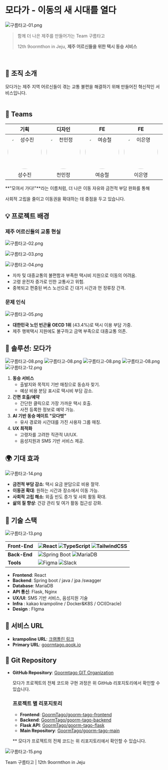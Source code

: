 # 모다가 - 이동의 새 시대를 열다

![구름타고-01.png](https://raw.githubusercontent.com/GoormTago/.github/main/img/구름타고-01.png)

> 함께 더 나은 제주를 만들어가는 Team 구름타고
> 
> 
> 12th 9oormthon in Jeju, **제주 어르신들을 위한 택시 동승 서비스**
> 


<br/>

## 🌟 조직 소개

모다가는 제주 지역 어르신들이 겪는 교통 불편을 해결하기 위해 만들어진 혁신적인 서비스입니다.<br/><br/>

## 🍊 Teams

|                                              기획                                               |                                            디자인                                             |                                             FE                                              |                                             FE                                              |                                             BE                                              |
| :---------------------------------------------------------------------------------------------: | :-------------------------------------------------------------------------------------------: | :-----------------------------------------------------------------------------------------: | :-----------------------------------------------------------------------------------------: | :-----------------------------------------------------------------------------------------: |
| <img src="https://raw.githubusercontent.com/GoormTago/.github/main/profile/성수진님.png" alt="성수진" width="108" height="108" style="border-radius:50%" />     | <img src="https://raw.githubusercontent.com/GoormTago/.github/main/profile/천민정님.png" alt="천민정" width="108" height="108" style="border-radius:50%" />     | <img src="https://raw.githubusercontent.com/GoormTago/.github/main/profile/여승철님.png" alt="여승철" width="108" height="108" style="border-radius:50%" /> | <img src="https://raw.githubusercontent.com/GoormTago/.github/main/profile/이은영님.png" alt="이은영" width="108" height="108" style="border-radius:50%" /> | <img src="https://raw.githubusercontent.com/GoormTago/.github/main/profile/이상국님.png" alt="이상국" width="108" height="108" style="border-radius:50%" /> |
|                                            성수진                                               |                                            천민정                                             |                                            여승철                                           |                                            이은영                                           |                                            이상국                                           |




**"모여서 가다!"**라는 이름처럼, 더 나은 이동 자유와 금전적 부담 완화를 통해

사회적 고립을 줄이고 이동권을 확대하는 데 중점을 두고 있습니다.



## 💡 프로젝트 배경

### 제주 어르신들의 교통 현실

![구름타고-02.png](https://raw.githubusercontent.com/GoormTago/.github/main/img/구름타고-02.png)

![구름타고-03.png](https://raw.githubusercontent.com/GoormTago/.github/main/img/구름타고-03.png)

![구름타고-04.png](https://raw.githubusercontent.com/GoormTago/.github/main/img/구름타고-04.png)

- 자차 및 대중교통의 불편함과 부족한 택시비 지원으로 이동의 어려움.
- 고령 운전자 증가로 인한 교통사고 위험.
- 중복되고 편중된 버스 노선으로 긴 대기 시간과 먼 정류장 간격.

### 문제 인식

![구름타고-05.png](https://raw.githubusercontent.com/GoormTago/.github/main/img/구름타고-05.png)

- **대한민국 노인 빈곤율 OECD 1위** (43.4%)로 택시 이용 부담 가중.
- 제주 행복택시 지원에도 불구하고 금액 부족으로 대중교통 의존.



## 🚀 솔루션: 모다가

![구름타고-08.png](https://raw.githubusercontent.com/GoormTago/.github/main/img/구름타고-08.png)
![구름타고-08.png](https://raw.githubusercontent.com/GoormTago/.github/main/img/구름타고-09.png)
![구름타고-08.png](https://raw.githubusercontent.com/GoormTago/.github/main/img/구름타고-10.png)
![구름타고-08.png](https://raw.githubusercontent.com/GoormTago/.github/main/img/구름타고-11.png)
![구름타고-12.png](https://raw.githubusercontent.com/GoormTago/.github/main/img/구름타고-12.png)

1. **동승 서비스**
    - 출발지와 목적지 기반 매칭으로 동승자 찾기.
    - 예상 비용 분담 표시로 택시비 부담 감소.
2. **간편 호출/예약**
    - 간단한 클릭으로 가장 가까운 택시 호출.
    - 사전 등록한 정보로 예약 가능.
3. **AI 기반 동승 메이트 "모다벗"**
    - 유사 경로와 시간대를 가진 사용자 그룹 매칭.
4. **UX 최적화**
    - 고령자를 고려한 직관적 UI/UX.
    - 음성지원과 SMS 기반 서비스 제공.



## 🌍 기대 효과

![구름타고-14.png](https://raw.githubusercontent.com/GoormTago/.github/main/img/구름타고-14.png)

- **금전적 부담 감소**: 택시 요금 분담으로 비용 절약.
- **이동권 확대**: 원하는 시간과 장소에서 이동 가능.
- **사회적 고립 해소**: 외출 빈도 증가 및 사회 활동 확대.
- **삶의 질 향상**: 건강 관리 및 여가 활동 접근성 강화.



## 🔧 기술 스택

![구름타고-13.png](https://raw.githubusercontent.com/GoormTago/.github/main/img/구름타고-13.png)

| **Front-End** | ![React](https://img.shields.io/badge/React-%2320232a.svg?style=for-the-badge&logo=react&logoColor=%2361DAFB) ![TypeScript](https://img.shields.io/badge/TypeScript-%23007ACC.svg?style=for-the-badge&logo=typescript&logoColor=white) ![TailwindCSS](https://img.shields.io/badge/TailwindCSS-%2338B2AC.svg?style=for-the-badge&logo=tailwind-css&logoColor=white) |
| - | - |
| **Back-End**  | ![Spring Boot](https://img.shields.io/badge/SpringBoot-%236DB33F.svg?style=for-the-badge&logo=spring&logoColor=white) ![MariaDB](https://img.shields.io/badge/MariaDB-%23003345.svg?style=for-the-badge&logo=mariadb&logoColor=white)                                   |
| **Tools**     | ![Figma](https://img.shields.io/badge/Figma-%23F24E1E.svg?style=for-the-badge&logo=figma&logoColor=white) ![Slack](https://img.shields.io/badge/Slack-%234A154B.svg?style=for-the-badge&logo=slack&logoColor=white)                                                 |

- **Frontend**: React
- **Backend**: Spring boot / java / jpa /swagger
- **Database**: MariaDB
- **API 통신**: Flask, Nginx
- **UX/UI**: SMS 기반 서비스, 음성지원 기술
- **Infra** : kakao krampoline / Docker&K8S / OCI(Oracle)
- **Design** : FIgma



## 🔗 서비스 URL

- **krampoline URL**: [크램폴린 링크](https://k28f46a14160fa.user-app.krampoline.com/)
- **Primary URL**: [goormtago.qook.io](http://goormtago.qook.io/)



## 📂 Git Repository

- **GitHub Repository**: [Goormtago GIT Organization](https://github.com/goormtago)
    
    모다가 프로젝트의 전체 코드와 구현 과정은 위 GitHub 리포지토리에서 확인할 수 있습니다.
    
    ### 프로젝트 별 리포지토리
    
    - **Frontend**: [GoormTago/goorm-tago-frontend](https://github.com/GoormTago/goorm-tago-frontend.git)
    - **Backend**: [GoormTago/goorm-tago-backend](https://github.com/GoormTago/goorm-tago-backend.git)
    - **Flask API**: [GoormTago/goorm-tago-flask](https://github.com/GoormTago/goorm-tago-flask.git)
    - **Main Repository**: [GoormTago/goorm-tago-main](https://github.com/GoormTago/goorm-tago-main.git)
    
    ** 모다가 프로젝트의 전체 코드는 위 리포지토리에서 확인할 수 있습니다.
    



![구름타고-15.png](https://raw.githubusercontent.com/GoormTago/.github/main/img/구름타고-15.png)

Team 구름타고 | 12th 9oormthon in Jeju
